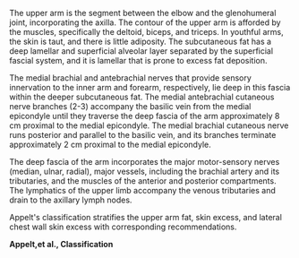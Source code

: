 The upper arm is the segment between the elbow and the glenohumeral joint, incorporating the axilla. The contour of the upper arm is afforded by the muscles, specifically the deltoid, biceps, and triceps. In youthful arms, the skin is taut, and there is little adiposity. The subcutaneous fat has a deep lamellar and superficial alveolar layer separated by the superficial fascial system, and it is lamellar that is prone to excess fat deposition.

The medial brachial and antebrachial nerves that provide sensory innervation to the inner arm and forearm, respectively, lie deep in this fascia within the deeper subcutaneous fat. The medial antebrachial cutaneous nerve branches (2-3) accompany the basilic vein from the medial epicondyle until they traverse the deep fascia of the arm approximately 8 cm proximal to the medial epicondyle. The medial brachial cutaneous nerve runs posterior and parallel to the basilic vein, and its branches terminate approximately 2 cm proximal to the medial epicondyle.

The deep fascia of the arm incorporates the major motor-sensory nerves (median, ulnar, radial), major vessels, including the brachial artery and its tributaries, and the muscles of the anterior and posterior compartments. The lymphatics of the upper limb accompany the venous tributaries and drain to the axillary lymph nodes.

Appelt's classification stratifies the upper arm fat, skin excess, and lateral chest wall skin excess with corresponding recommendations.

**Appelt,et al., Classification**